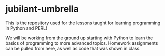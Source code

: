 # jubilant-umbrella
This is the repository used for the lessons taught for learning programming in Python and PERL! 

We will be working from the ground up starting with Python to learn the basics of programming to more advanced topics. Homework assignments can be pulled from here, as well as code that was shown in class.
